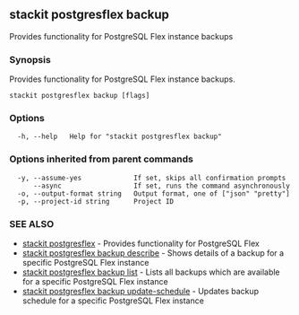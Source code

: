 ## stackit postgresflex backup

Provides functionality for PostgreSQL Flex instance backups

### Synopsis

Provides functionality for PostgreSQL Flex instance backups.

```
stackit postgresflex backup [flags]
```

### Options

```
  -h, --help   Help for "stackit postgresflex backup"
```

### Options inherited from parent commands

```
  -y, --assume-yes             If set, skips all confirmation prompts
      --async                  If set, runs the command asynchronously
  -o, --output-format string   Output format, one of ["json" "pretty"]
  -p, --project-id string      Project ID
```

### SEE ALSO

* [stackit postgresflex](./stackit_postgresflex.md)	 - Provides functionality for PostgreSQL Flex
* [stackit postgresflex backup describe](./stackit_postgresflex_backup_describe.md)	 - Shows details of a backup for a specific PostgreSQL Flex instance
* [stackit postgresflex backup list](./stackit_postgresflex_backup_list.md)	 - Lists all backups which are available for a specific PostgreSQL Flex instance
* [stackit postgresflex backup update-schedule](./stackit_postgresflex_backup_update-schedule.md)	 - Updates backup schedule for a specific PostgreSQL Flex instance

